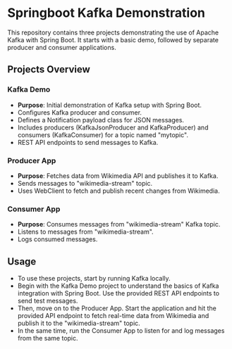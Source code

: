 # Springboot Kafka Demonstration
This repository contains three projects demonstrating the use of Apache Kafka with Spring Boot. It starts with a basic demo, followed by separate producer and consumer applications.

## Projects Overview
### Kafka Demo
- **Purpose**: Initial demonstration of Kafka setup with Spring Boot.
- Configures Kafka producer and consumer.
- Defines a Notification payload class for JSON messages.
- Includes producers (KafkaJsonProducer and KafkaProducer) and consumers (KafkaConsumer) for a topic named "mytopic".
- REST API endpoints to send messages to Kafka.

### Producer App
- **Purpose**: Fetches data from Wikimedia API and publishes it to Kafka.
- Sends messages to "wikimedia-stream" topic.
- Uses WebClient to fetch and publish recent changes from Wikimedia.

### Consumer App
- **Purpose**: Consumes messages from "wikimedia-stream" Kafka topic.
- Listens to messages from "wikimedia-stream".
- Logs consumed messages.

## Usage
- To use these projects, start by running Kafka locally.
- Begin with the Kafka Demo project to understand the basics of Kafka integration with Spring Boot. Use the provided REST API endpoints to send test messages.
- Then, move on to the Producer App. Start the application and hit the provided API endpoint to fetch real-time data from Wikimedia and publish it to the "wikimedia-stream" topic.
- In the same time, run the Consumer App to listen for and log messages from the same topic.
